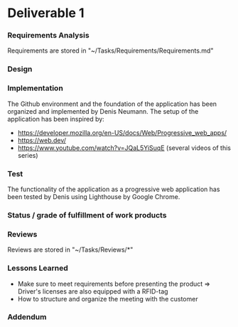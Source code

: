 # Deliverable 1

### Requirements Analysis

Requirements are stored in "~/Tasks/Requirements/Requirements.md"

### Design

### Implementation

The Github environment and the foundation of the application has been organized
and implemented by Denis Neumann.
The setup of the application has been inspired by:
- https://developer.mozilla.org/en-US/docs/Web/Progressive_web_apps/
- https://web.dev/
- https://www.youtube.com/watch?v=JQaL5YiSuqE (several videos of this series)

### Test

The functionality of the application as a progressive web application has been
tested by Denis using Lighthouse by Google Chrome.

### Status / grade of fulfillment of work products



### Reviews

Reviews are stored in "~/Tasks/Reviews/*"

### Lessons Learned

- Make sure to meet requirements before presenting the product
  => Driver's licenses are also equipped with a RFID-tag
- How to structure and organize the meeting with the customer

### Addendum
